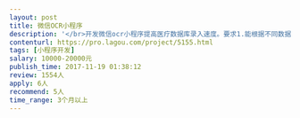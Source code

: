 ```yaml
---                
layout: post       
title: 微信OCR小程序           
description: '</br>开发微信ocr小程序提高医疗数据库录入速度。要求1.能根据不同数据库已有Excel表格内容要求抓取数据2.能反复识别多张图片至同一病例最终生成相应Excel条目并加入相应数据库excel表格中，可有部分条目手动输入3.基于云端ocr及服务器技术后期维护成本相对较低。希望后期长期合作提供技术支持。</br>'     
contenturl: https://pro.lagou.com/project/5155.html      
tags: [小程序开发]            
salary: 10000-20000元          
publish_time: 2017-11-19 01:38:12         
review: 1554人                   
apply: 6人                   
recommend: 5人                   
time_range: 3个月以上              
---                 
```

